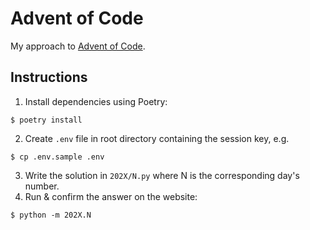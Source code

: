 # Advent of Code

My approach to [Advent of Code](https://adventofcode.com/).

## Instructions

1. Install dependencies using Poetry:
  ```
  $ poetry install
  ```
2. Create `.env` file in root directory containing the session key, e.g.
  ```
  $ cp .env.sample .env
  ```
3. Write the solution in `202X/N.py` where N is the corresponding day's number.
4. Run & confirm the answer on the website:
  ```
  $ python -m 202X.N
  ```
